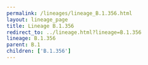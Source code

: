```yaml
---
permalink: /lineages/lineage_B.1.356.html
layout: lineage_page
title: Lineage B.1.356
redirect_to: ../lineage.html?lineage=B.1.356
lineage: B.1.356
parent: B.1
children: ['B.1.356']
---
```

